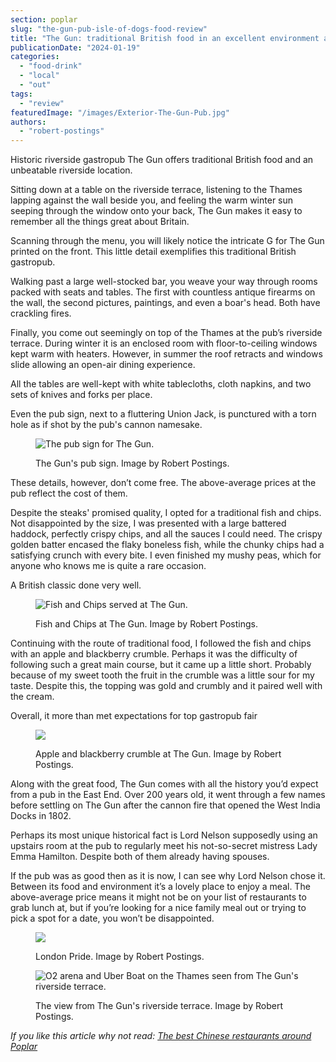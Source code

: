 ```yaml
---
section: poplar
slug: "the-gun-pub-isle-of-dogs-food-review"
title: "The Gun: traditional British food in an excellent environment at this riverside pub"
publicationDate: "2024-01-19"
categories: 
  - "food-drink"
  - "local"
  - "out"
tags: 
  - "review"
featuredImage: "/images/Exterior-The-Gun-Pub.jpg"
authors: 
  - "robert-postings"
---
```


Historic riverside gastropub The Gun offers traditional British food and an unbeatable riverside location.

Sitting down at a table on the riverside terrace, listening to the Thames lapping against the wall beside you, and feeling the warm winter sun seeping through the window onto your back, The Gun makes it easy to remember all the things great about Britain. 

Scanning through the menu, you will likely notice the intricate G for The Gun printed on the front. This little detail exemplifies this traditional British gastropub. 

Walking past a large well-stocked bar, you weave your way through rooms packed with seats and tables. The first with countless antique firearms on the wall, the second pictures, paintings, and even a boar's head. Both have crackling fires. 

Finally, you come out seemingly on top of the Thames at the pub’s riverside terrace. During winter it is an enclosed room with floor-to-ceiling windows kept warm with heaters. However, in summer the roof retracts and windows slide allowing an open-air dining experience.

All the tables are well-kept with white tablecloths, cloth napkins, and two sets of knives and forks per place. 

Even the pub sign, next to a fluttering Union Jack, is punctured with a torn hole as if shot by the pub's cannon namesake. 

<figure>

![The pub sign for The Gun.](/images/pub-sign-the-gun-review-1024x683.jpg)

<figcaption>

The Gun's pub sign. Image by Robert Postings.

</figcaption>

</figure>

These details, however, don’t come free. The above-average prices at the pub reflect the cost of them.

Despite the steaks' promised quality, I opted for a traditional fish and chips. Not disappointed by the size, I was presented with a large battered haddock, perfectly crispy chips, and all the sauces I could need. The crispy golden batter encased the flaky boneless fish, while the chunky chips had a satisfying crunch with every bite. I even finished my mushy peas, which for anyone who knows me is quite a rare occasion. 

A British classic done very well.

<figure>

![Fish and Chips served at The Gun.](/images/Fish-and-chips-the-gun-pub-review-1024x683.jpg)

<figcaption>

Fish and Chips at The Gun. Image by Robert Postings.

</figcaption>

</figure>

Continuing with the route of traditional food, I followed the fish and chips with an apple and blackberry crumble. Perhaps it was the difficulty of following such a great main course, but it came up a little short. Probably because of my sweet tooth the fruit in the crumble was a little sour for my taste. Despite this, the topping was gold and crumbly and it paired well with the cream.

Overall, it more than met expectations for top gastropub fair

<figure>

![](/images/crumble-the-gun-pub-review-1024x683.jpg)

<figcaption>

Apple and blackberry crumble at The Gun. Image by Robert Postings.

</figcaption>

</figure>

Along with the great food, The Gun comes with all the history you’d expect from a pub in the East End. Over 200 years old, it went through a few names before settling on The Gun after the cannon fire that opened the West India Docks in 1802.

Perhaps its most unique historical fact is Lord Nelson supposedly using an upstairs room at the pub to regularly meet his not-so-secret mistress Lady Emma Hamilton. Despite both of them already having spouses. 

If the pub was as good then as it is now, I can see why Lord Nelson chose it. Between its food and environment it’s a lovely place to enjoy a meal. The above-average price means it might not be on your list of restaurants to grab lunch at, but if you’re looking for a nice family meal out or trying to pick a spot for a date, you won’t be disappointed.

<figure>

![](/images/london-pride-the-gun-pub-review.jpg)

<figcaption>

London Pride. Image by Robert Postings.

</figcaption>

</figure>

<figure>

![O2 arena and Uber Boat on the Thames seen from The Gun's riverside terrace.](/images/view-the-gun-pub-review-1024x683.jpg)

<figcaption>

The view from The Gun's riverside terrace. Image by Robert Postings.

</figcaption>

</figure>

_If you like this article why not read: [The best Chinese restaurants around Poplar](https://poplarlondon.co.uk/best-chinese-restaurants/)_
